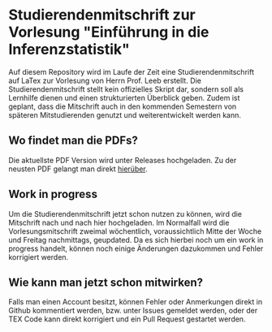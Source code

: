 # Studierendenmitschrift zur Vorlesung "Einführung in die Inferenzstatistik"

Auf diesem Repository wird im Laufe der Zeit eine Studierendenmitschrift auf LaTex zur Vorlesung von Herrn Prof. Leeb erstellt.
Die Studierendenmitschrift stellt kein offizielles Skript dar, sondern soll als Lernhilfe dienen und einen strukturierten 
Überblick geben. Zudem ist geplant, dass die Mitschrift auch in den kommenden Semestern von späteren Mitstudierenden genutzt
und weiterentwickelt werden kann.

## Wo findet man die PDFs?

Die aktuellste PDF Version wird unter Releases hochgeladen. Zu der neusten PDF gelangt man direkt [hierüber](https://github.com/jfuwien/infstat/releases/latest).

## Work in progress

Um die Studierendenmitschrift jetzt schon nutzen zu können, wird die Mitschrift nach und nach hier hochgeladen. 
Im Normalfall wird die Vorlesungsmitschrift zweimal wöchentlich, voraussichtlich Mitte der Woche und Freitag nachmittags, geupdated. 
Da es sich hierbei noch um ein work in progress handelt, können noch einige Änderungen dazukommen und Fehler korrigiert werden. 

## Wie kann man jetzt schon mitwirken?

Falls man einen Account besitzt, können Fehler oder Anmerkungen direkt in Github kommentiert werden, bzw. unter Issues gemeldet werden, oder 
der TEX Code kann direkt korrigiert und ein Pull Request gestartet werden.
